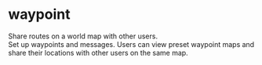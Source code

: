 # waypoint
Share routes on a world map with other users.  
Set up waypoints and messages. 
Users can view preset waypoint maps and share their locations with other users on the same map.

